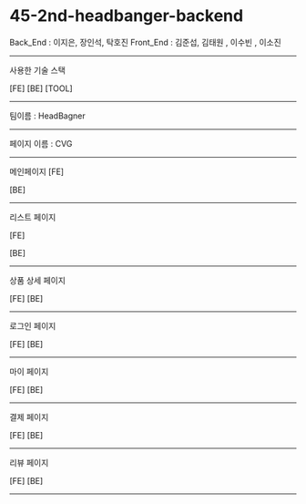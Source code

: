 # 45-2nd-headbanger-backend
Back_End : 이지은, 장인석, 탁호진
Front_End : 김준섭, 김태원 , 이수빈 , 이소진

-------------
사용한 기술 스택

[FE]
[BE]
[TOOL]

--------------

팀이름 : HeadBagner

--------------

페이지 이름 : CVG

--------------

메인페이지 
[FE]

[BE]

--------------


리스트 페이지

[FE]

[BE]


---------------

상품 상세 페이지

[FE]
[BE]

---------------

로그인 페이지

[FE]
[BE]

--------------

마이 페이지

[FE]
[BE]

--------------

결제 페이지 

[FE]
[BE]

-------------

리뷰 페이지

[FE]
[BE]

-------------

